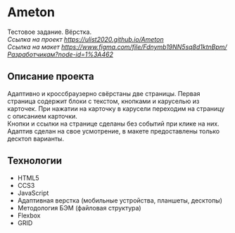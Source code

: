 # Ameton
Тестовое задание. Вёрстка.  
_Ссылка на проект https://ulist2020.github.io/Ameton  
Ссылка на макет https://www.figma.com/file/Fdnymb19NN5sq8d1ktnBpm/Разработчикам?node-id=1%3A462_  

## Описание проекта  
Адаптивно и кроссбраузерно свёрстаны две страницы. Первая страница содержит блоки с текстом, кнопками и каруселью из карточек.
При нажатии на карточку в карусели переходим на страницу с описанием карточки.   
Кнопки и ссылки на странице сделаны без событий при клике на них.  
Адаптив сделан на свое усмотрение, в макете предоставлены только десктоп варианты.

## Технологии  
* HTML5  
* CCS3  
* JavaScript  
* Адаптивная верстка (мобильные устройства, планшеты, десктопы)  
* Методология БЭМ (файловая структура)  
* Flexbox  
* GRID  
